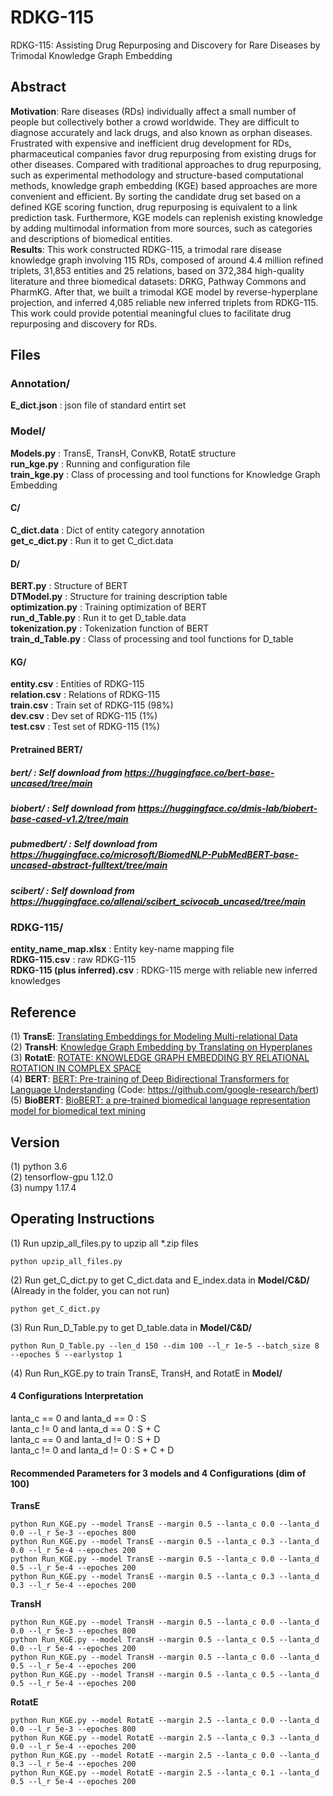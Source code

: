 # RDKG-115
RDKG-115: Assisting Drug Repurposing and Discovery for Rare Diseases by Trimodal Knowledge Graph Embedding   

## Abstract
**Motivation**: Rare diseases (RDs) individually affect a small number of people but collectively bother a crowd worldwide. They are difficult to diagnose accurately and lack drugs, and also known as orphan diseases. Frustrated with expensive and inefficient drug development for RDs, pharmaceutical companies favor drug repurposing from existing drugs for other diseases. Compared with traditional approaches to drug repurposing, such as experimental methodology and structure-based computational methods, knowledge graph embedding (KGE) based approaches are more convenient and efficient. By sorting the candidate drug set based on a defined KGE scoring function, drug repurposing is equivalent to a link prediction task. Furthermore, KGE models can replenish existing knowledge by adding multimodal information from more sources, such as categories and descriptions of biomedical entities.  
**Results**: This work constructed RDKG-115, a trimodal rare disease knowledge graph involving 115 RDs, composed of around 4.4 million refined triplets, 31,853 entities and 25 relations, based on 372,384 high-quality literature and three biomedical datasets: DRKG, Pathway Commons and PharmKG. After that, we built a trimodal KGE model by reverse-hyperplane projection, and inferred 4,085 reliable new inferred triplets from RDKG-115. This work could provide potential meaningful clues to facilitate drug repurposing and discovery for RDs.  


## Files
### Annotation/
**E_dict.json** : json file of standard entirt set  

### Model/  
**Models.py** : TransE, TransH, ConvKB, RotatE structure    
**run_kge.py** : Running and configuration file         
**train_kge.py** : Class of processing and tool functions for Knowledge Graph Embedding   
#### C/
**C_dict.data** : Dict of entity category annotation  
**get_c_dict.py** : Run it to get C_dict.data  
#### D/
**BERT.py** : Structure of BERT  
**DTModel.py** : Structure for training description table    
**optimization.py** : Training optimization of BERT     
**run_d_Table.py** : Run it to get D_table.data  
**tokenization.py** : Tokenization function of BERT   
**train_d_Table.py** : Class of processing and tool functions for D_table   
#### KG/
**entity.csv** : Entities of RDKG-115  
**relation.csv** : Relations of RDKG-115  
**train.csv** : Train set of RDKG-115 (98%)    
**dev.csv** : Dev set of RDKG-115 (1%)  
**test.csv** : Test set of RDKG-115 (1%)  
#### Pretrained BERT/ 
##### bert/ : Self download from https://huggingface.co/bert-base-uncased/tree/main  
##### biobert/ : Self download from https://huggingface.co/dmis-lab/biobert-base-cased-v1.2/tree/main  
##### pubmedbert/ : Self download from https://huggingface.co/microsoft/BiomedNLP-PubMedBERT-base-uncased-abstract-fulltext/tree/main  
##### scibert/ : Self download from https://huggingface.co/allenai/scibert_scivocab_uncased/tree/main  

### RDKG-115/
**entity_name_map.xlsx** : Entity key-name mapping file  
**RDKG-115.csv** : raw RDKG-115   
**RDKG-115 (plus inferred).csv** : RDKG-115 merge with reliable new inferred knowledges  

## Reference
(1) **TransE**: [Translating Embeddings for Modeling Multi-relational Data](https://www.cs.sjtu.edu.cn/~li-fang/deeplearning-for-modeling-multi-relational-data.pdf)   
(2) **TransH**: [Knowledge Graph Embedding by Translating on Hyperplanes](http://citeseerx.ist.psu.edu/viewdoc/download?doi=10.1.1.486.2800&rep=rep1&type=pdf)   
(3) **RotatE**: [ROTATE: KNOWLEDGE GRAPH EMBEDDING BY RELATIONAL ROTATION IN COMPLEX SPACE](https://arxiv.org/pdf/1902.10197.pdf)   
(4) **BERT**: [BERT: Pre-training of Deep Bidirectional Transformers for Language Understanding](https://arxiv.org/pdf/1810.04805.pdf) (Code: https://github.com/google-research/bert)    
(5) **BioBERT**: [BioBERT: a pre-trained biomedical language representation model for biomedical text mining](https://arxiv.org/pdf/1901.08746v2.pdf)

## Version
(1) python 3.6  
(2) tensorflow-gpu 1.12.0  
(3) numpy 1.17.4  

## Operating Instructions
(1) Run upzip_all_files.py to upzip all *.zip files
```
python upzip_all_files.py
```

(2) Run get_C_dict.py to get C_dict.data and E_index.data in **Model/C&D/** (Already in the folder, you can not run)    
```
python get_C_dict.py   
```

(3) Run Run_D_Table.py to get D_table.data in **Model/C&D/**     
```
python Run_D_Table.py --len_d 150 --dim 100 --l_r 1e-5 --batch_size 8 --epoches 5 --earlystop 1   
```

(4) Run Run_KGE.py to train TransE, TransH, and RotatE in **Model/**
#### 4 Configurations Interpretation   
lanta_c == 0 and lanta_d == 0 : S  
lanta_c != 0 and lanta_d == 0 : S + C  
lanta_c == 0 and lanta_d != 0 : S + D  
lanta_c != 0 and lanta_d != 0 : S + C + D  

#### Recommended Parameters for 3 models and 4 Configurations (dim of 100)   
**TransE**
```
python Run_KGE.py --model TransE --margin 0.5 --lanta_c 0.0 --lanta_d 0.0 --l_r 5e-3 --epoches 800
python Run_KGE.py --model TransE --margin 0.5 --lanta_c 0.3 --lanta_d 0.0 --l_r 5e-4 --epoches 200
python Run_KGE.py --model TransE --margin 0.5 --lanta_c 0.0 --lanta_d 0.5 --l_r 5e-4 --epoches 200
python Run_KGE.py --model TransE --margin 0.5 --lanta_c 0.3 --lanta_d 0.3 --l_r 5e-4 --epoches 200
```
**TransH**
```
python Run_KGE.py --model TransH --margin 0.5 --lanta_c 0.0 --lanta_d 0.0 --l_r 5e-3 --epoches 800
python Run_KGE.py --model TransH --margin 0.5 --lanta_c 0.5 --lanta_d 0.0 --l_r 5e-4 --epoches 200
python Run_KGE.py --model TransH --margin 0.5 --lanta_c 0.0 --lanta_d 0.5 --l_r 5e-4 --epoches 200
python Run_KGE.py --model TransH --margin 0.5 --lanta_c 0.5 --lanta_d 0.5 --l_r 5e-4 --epoches 200
```
**RotatE**
```
python Run_KGE.py --model RotatE --margin 2.5 --lanta_c 0.0 --lanta_d 0.0 --l_r 5e-3 --epoches 800
python Run_KGE.py --model RotatE --margin 2.5 --lanta_c 0.3 --lanta_d 0.0 --l_r 5e-4 --epoches 200
python Run_KGE.py --model RotatE --margin 2.5 --lanta_c 0.0 --lanta_d 0.3 --l_r 5e-4 --epoches 200
python Run_KGE.py --model RotatE --margin 2.5 --lanta_c 0.1 --lanta_d 0.5 --l_r 5e-4 --epoches 200
```
